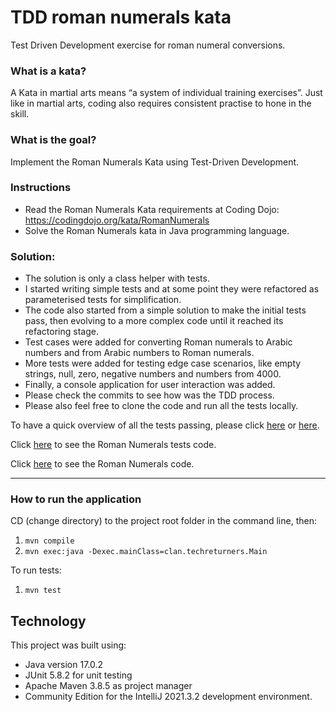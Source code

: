 # TDD roman numerals kata
Test Driven Development exercise for roman numeral conversions.

### What is a kata?

A Kata in martial arts means “a system of individual training exercises”. Just like in martial arts, coding also requires consistent practise to hone in the skill.

### What is the goal?

Implement the Roman Numerals Kata using Test-Driven Development. 

### Instructions

- Read the Roman Numerals Kata requirements at Coding Dojo: https://codingdojo.org/kata/RomanNumerals
- Solve the Roman Numerals kata in Java programming language.

### Solution:
- The solution is only a class helper with tests.
- I started writing simple tests and at some point they were refactored as parameterised tests for simplification.
- The code also started from a simple solution to make the initial tests pass, then evolving to a more complex code until it reached its refactoring stage.
- Test cases were added for converting Roman numerals to Arabic numbers and from Arabic numbers to Roman numerals.
- More tests were added for testing edge case scenarios, like empty strings, null, zero, negative numbers and numbers from 4000.
- Finally, a console application for user interaction was added.
- Please check the commits to see how was the TDD process.
- Please also feel free to clone the code and run all the tests locally.

To have a quick overview of all the tests passing, please click [here](https://htmlpreview.github.io/?https://github.com/abcpaem/tdd-roman-numerals-kata/blob/main/docs/RomanNumeralsTestsResults.html) or [here](https://htmlview.glitch.me/?https://github.com/abcpaem/tdd-roman-numerals-kata/blob/main/docs/RomanNumeralsTestsResults.html).

Click [here](src/test/java/clan/techreturners/RomanNumeralsTests.java) to see the Roman Numerals tests code.

Click [here](src/main/java/clan/techreturners/RomanNumerals.java) to see the Roman Numerals code.

---
### How to run the application
CD (change directory) to the project root folder in the command line, then:
 
1) ``mvn compile``
2) ``mvn exec:java -Dexec.mainClass=clan.techreturners.Main``

To run tests:
1) ``mvn test``
 
## Technology
This project was built using:
- Java version 17.0.2
- JUnit 5.8.2 for unit testing
- Apache Maven 3.8.5 as project manager
- Community Edition for the IntelliJ 2021.3.2 development environment.
